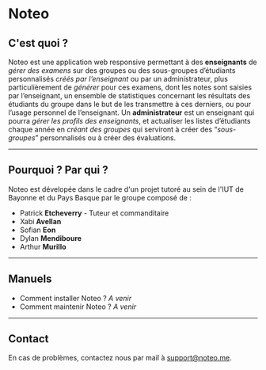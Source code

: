 # Noteo
## C'est quoi ?
Noteo est une application web responsive permettant à des **enseignants** de *gérer des examens* sur des groupes ou des sous-groupes d’étudiants personnalisés *créés par l’enseignant* ou par un administrateur, plus particulièrement de *générer* pour ces examens, dont les notes sont saisies par l’enseignant, un ensemble de statistiques concernant les résultats des étudiants du groupe dans le but de les transmettre à ces derniers, ou pour l’usage personnel de l’enseignant. Un **administrateur** est un enseignant qui pourra *gérer les profils des enseignants*, et actualiser les listes d’étudiants chaque année en *créant des groupes* qui serviront à créer des “*sous-groupes*” personnalisés ou à créer des évaluations.
***
## Pourquoi ? Par qui ?
Noteo est dévelopée dans le cadre d'un projet tutoré au sein de l'IUT de Bayonne
et du Pays Basque par le groupe composé de :
  - Patrick **Etcheverry** - Tuteur et commanditaire
  - Xabi **Avellan**
  - Sofian **Eon**
  - Dylan **Mendiboure**
  - Arthur **Murillo**
***
## Manuels
 - Comment installer Noteo ? *A venir*
 - Comment maintenir Noteo ? *A venir*
***
## Contact
En cas de problèmes, contactez nous par mail à support@noteo.me.

